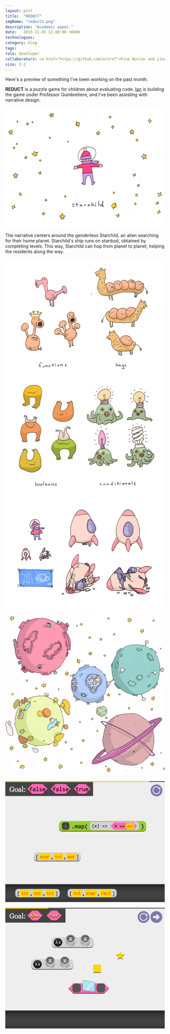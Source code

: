 ```yaml
---
layout: post
title:  "REDUCT"
imgName: "reduct2.png"
description: "Academic paper."
date:   2016-11-05 12:00:00 +0800
technologies: 
category: blog
tags: 
role: developer
collaborators: <a href="https://github.com/octref">Pine Wu</a> and Linna Li
size: 2-2
---
```


Here's a preview of something I've been working on the past month.

<b>REDUCT</b> is a puzzle game for children about evaluating code. [Ian](http://ianarawjo.therottingcartridge.com/) is building the game under Professor Gumbretiere, and I've been assisting with narrative design.

![Alt](/img/reduct/starchild.jpg)


The narrative centers around the genderless Starchild, an alien searching for their home planet. Starchild's ship runs on stardust, obtained by completing levels. This way, Starchild can hop from planet to planet, helping the residents along the way.

![Alt](/img/reduct/aliens1.jpg)
![Alt](/img/reduct/aliens2.jpg)
![Alt](/img/reduct/ship.jpg)
![Alt](/img/reduct/planets.jpg)


![Alt](/img/reduct/level1.png)

![Alt](/img/reduct/level2.png)
